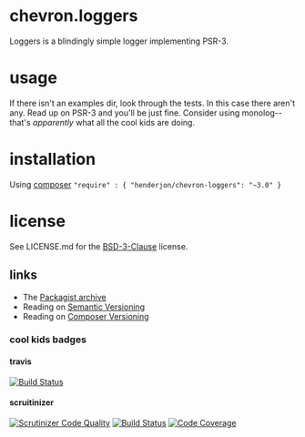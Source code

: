 # chevron.loggers

Loggers is a blindingly simple logger implementing PSR-3.

# usage

If there isn't an examples dir, look through the tests. In this case there aren't any.
Read up on PSR-3 and you'll be just fine. Consider using monolog--that's *apparently* what all
the cool kids are doing.

# installation

Using [composer](http://getcomposer.org/) `"require" : { "henderjon/chevron-loggers": "~3.0" }`

# license

See LICENSE.md for the [BSD-3-Clause](http://opensource.org/licenses/BSD-3-Clause) license.

## links

  - The [Packagist archive](https://packagist.org/packages/henderjon/chevron-loggers)
  - Reading on [Semantic Versioning](http://semver.org/)
  - Reading on [Composer Versioning](https://getcomposer.org/doc/01-basic-usage.md#package-versions)

### cool kids badges

#### travis

[![Build Status](https://travis-ci.org/henderjon/chevron.loggers.svg?branch=master)](https://travis-ci.org/henderjon/chevron.loggers)

#### scruitinizer

[![Scrutinizer Code Quality](https://scrutinizer-ci.com/g/henderjon/chevron.loggers/badges/quality-score.png?b=master)](https://scrutinizer-ci.com/g/henderjon/chevron.loggers/?branch=master)
[![Build Status](https://scrutinizer-ci.com/g/henderjon/chevron.loggers/badges/build.png?b=master)](https://scrutinizer-ci.com/g/henderjon/chevron.loggers/build-status/master)
[![Code Coverage](https://scrutinizer-ci.com/g/henderjon/chevron.loggers/badges/coverage.png?b=master)](https://scrutinizer-ci.com/g/henderjon/chevron.loggers/?branch=master)





